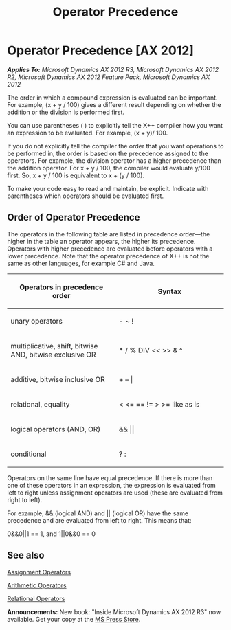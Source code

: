 ﻿---
title: Operator Precedence
TOCTitle: Operator Precedence
ms:assetid: 40982da8-ba43-456c-8838-dbae44a57270
ms:mtpsurl: https://msdn.microsoft.com/en-us/library/Aa594120(v=AX.60)
ms:contentKeyID: 35242946
ms.date: 08/19/2015
mtps_version: v=AX.60
---

# Operator Precedence [AX 2012]


_**Applies To:** Microsoft Dynamics AX 2012 R3, Microsoft Dynamics AX 2012 R2, Microsoft Dynamics AX 2012 Feature Pack, Microsoft Dynamics AX 2012_

The order in which a compound expression is evaluated can be important. For example, (x + y / 100) gives a different result depending on whether the addition or the division is performed first.

You can use parentheses ( ) to explicitly tell the X++ compiler how you want an expression to be evaluated. For example, (x + y)/ 100.

If you do not explicitly tell the compiler the order that you want operations to be performed in, the order is based on the precedence assigned to the operators. For example, the division operator has a higher precedence than the addition operator. For x + y / 100, the compiler would evaluate y/100 first. So, x + y / 100 is equivalent to x + (y / 100).

To make your code easy to read and maintain, be explicit. Indicate with parentheses which operators should be evaluated first.

## Order of Operator Precedence

The operators in the following table are listed in precedence order—the higher in the table an operator appears, the higher its precedence. Operators with higher precedence are evaluated before operators with a lower precedence. Note that the operator precedence of X++ is not the same as other languages, for example C\# and Java.

<table>
<colgroup>
<col style="width: 50%" />
<col style="width: 50%" />
</colgroup>
<thead>
<tr class="header">
<th><p>Operators in precedence order</p></th>
<th><p>Syntax</p></th>
</tr>
</thead>
<tbody>
<tr class="odd">
<td><p>unary operators</p></td>
<td><p>- ~ !</p></td>
</tr>
<tr class="even">
<td><p>multiplicative, shift, bitwise AND, bitwise exclusive OR</p></td>
<td><p>* / % DIV &lt;&lt; &gt;&gt; &amp; ^</p></td>
</tr>
<tr class="odd">
<td><p>additive, bitwise inclusive OR</p></td>
<td><p>+ – |</p></td>
</tr>
<tr class="even">
<td><p>relational, equality</p></td>
<td><p>&lt; &lt;= == != &gt; &gt;= like as is</p></td>
</tr>
<tr class="odd">
<td><p>logical operators (AND, OR)</p></td>
<td><p>&amp;&amp; ||</p></td>
</tr>
<tr class="even">
<td><p>conditional</p></td>
<td><p>? :</p></td>
</tr>
</tbody>
</table>


Operators on the same line have equal precedence. If there is more than one of these operators in an expression, the expression is evaluated from left to right unless assignment operators are used (these are evaluated from right to left).

For example, && (logical AND) and || (logical OR) have the same precedence and are evaluated from left to right. This means that:

0&&0||1 == 1, and 1||0&&0 == 0

## See also

[Assignment Operators](assignment-operators.md)

[Arithmetic Operators](arithmetic-operators.md)

[Relational Operators](relational-operators.md)

  
**Announcements:** New book: "Inside Microsoft Dynamics AX 2012 R3" now available. Get your copy at the [MS Press Store](https://www.microsoftpressstore.com/store/inside-microsoft-dynamics-ax-2012-r3-9780735685109).

